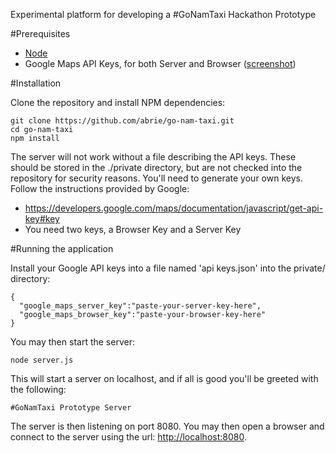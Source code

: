Experimental platform for developing a #GoNamTaxi Hackathon Prototype

#Prerequisites
  * [Node](http:https://nodejs.org/)
  * Google Maps API Keys, for both Server and Browser ([screenshot](/screenshots/create-api-keys.png?raw=true))
  
#Installation

Clone the repository and install NPM dependencies:
```
git clone https://github.com/abrie/go-nam-taxi.git
cd go-nam-taxi
npm install
```

The server will not work without a file describing the API keys. These should be stored in the ./private directory, but are not checked into the repository for security reasons. You'll need to generate your own keys. Follow the instructions provided by Google:

* https://developers.google.com/maps/documentation/javascript/get-api-key#key
* You need two keys, a Browser Key and a Server Key

#Running the application

Install your Google API keys into a file named 'api keys.json' into the private/ directory:
```
{
  "google_maps_server_key":"paste-your-server-key-here",
  "google_maps_browser_key":"paste-your-browser-key-here"
}
```

You may then start the server:

```
node server.js
```
This will start a server on localhost, and if all is good you'll be greeted with the following:
```
#GoNamTaxi Prototype Server
````
The server is then listening on port 8080. You may then open a browser and connect to the server using the url: [http://localhost:8080](http://localhost:8080).
